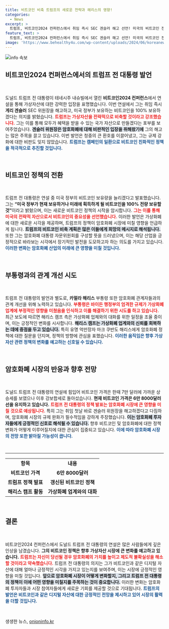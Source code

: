 ```yaml
---
title: 비트코인 비축 트럼프의 새로운 전략과 헤리스의 영향!
categories:
  - News
excerpt: >
  트럼프, 비트코인2024 컨퍼런스에서 취임 즉시 SEC 겐슬러 해고 선언! 미국의 비트코인 전략적 비축 약속과 해리스 부통령의 암호화폐 관계 회복 시도까지, 향후 암호화폐 정책의 판도가 급변할 조짐이 보인다.
feature_text: >
  트럼프, 비트코인2024 컨퍼런스에서 취임 즉시 SEC 겐슬러 해고 선언! 미국의 비트코인 전략적 비축 약속과 해리스 부통령의 암호화폐 관계 회복 시도까지, 향후 암호화폐 정책의 판도가 급변할 조짐이 보인다.
image: 'https://www.behealthy4u.com/wp-content/uploads/2024/06/koreanews.jpg'
---
```


<p><img src="https://www.behealthy4u.com/wp-content/uploads/2024/06/koreanews.jpg" alt="info 속보" /></p>

<h2 data-ke-size="size26">비트코인2024 컨퍼런스에서의 트럼프 전 대통령 발언</h2>

<p data-ke-size="size16">&nbsp;</p>

<p>도널드 트럼프 전 대통령이 테네시주 내슈빌에서 열린 <b>비트코인2024 컨퍼런스</b>에서 연설을 통해 가상자산에 대한 강력한 입장을 표명했습니다. 이번 연설에서 그는 취임 즉시 <b>게리 겐슬러</b> SEC 위원장을 해고하고, 미국 정부가 보유하는 비트코인을 100% 보유하겠다는 의지를 밝혔습니다. <b><span style="color: #ee2323;">트럼프는 가상자산을 전략적으로 비축할 것이라고 강조했습니다.</span></b> 그는 이를 통해 모두가 혜택을 받을 수 있는 국가 자산으로 만들겠다는 포부를 보여주었습니다. <b><span style="background-color: #21538527;">겐슬러 위원장은 암호화폐에 대해 비판적인 입장을 취해왔기에</span></b> 그의 해고는 많은 주목을 끌고 있습니다. 이번 발언은 청중의 큰 환호를 이끌어냈고, 그는 규제 강화에 대한 비판도 잊지 않았습니다. <b><span style="color: #1a5490;">트럼프는 캠페인의 일환으로 비트코인 친화적인 정책을 적극적으로 추진할 것입니다.</span></b></p>

<p data-ke-size="size16">&nbsp;</p>

<h2 data-ke-size="size26">비트코인 정책의 전환</h2>

<p data-ke-size="size16">&nbsp;</p>

<p>트럼프 전 대통령은 연설 중 미국 정부의 비트코인 보유량을 늘리겠다고 발표했습니다. 그는 <b>“미국 정부가 현재 보유하거나 미래에 획득하게 될 비트코인을 100% 전량 보유할 것”</b>이라고 밝혔으며, 이는 새로운 비트코인 정책의 시작을 암시합니다. <b><span style="color: #ee2323;">그는 이를 통해 미국의 전략적 자산으로서 비트코인의 중요성을 선언했습니다.</span></b> 이러한 발언은 가상화폐에 대한 새로운 시각을 제공하며, 트럼프의 정책이 암호화폐 시장에 미칠 영향을 언급하게 됩니다. <b><span style="background-color: #21538527;">트럼프의 비트코인 비축 계획은 많은 이들에게 희망의 메시지로 해석됩니다.</span></b> 또한 그는 암호화폐 대통령 자문위원회를 구성할 뜻을 드러냈으며, 이는 해당 산업을 긍정적으로 바라보는 시각에서 장기적인 발전을 도모하고자 하는 의도를 가지고 있습니다. <b><span style="color: #1a5490;">이러한 변화는 암호화폐 산업의 미래에 큰 영향을 미칠 것입니다.</span></b></p>

<p data-ke-size="size16">&nbsp;</p>

<h2 data-ke-size="size26">부통령과의 관계 개선 시도</h2>

<p data-ke-size="size16">&nbsp;</p>

<p>트럼프 전 대통령의 발언과 별도로, <b>카멀라 해리스</b> 부통령 또한 암호화폐 관계자들과의 관계 개선을 위해 노력하고 있습니다. <b><span style="color: #ee2323;">부통령은 바이든 행정부의 엄격한 규제가 가상화폐 업계에 부정적인 영향을 미쳤음을 인식하고 이를 해결하기 위한 시도를 하고 있습니다.</span></b> 최근 보도에 따르면 해리스 캠프 측은 가상화폐 업체와의 대화를 위한 일정을 조율 중이며, 이는 긍정적인 변화를 시사합니다. <b><span style="background-color: #21538527;">해리스 캠프는 가상화폐 업계와의 신뢰를 회복하는 데에 중점을 두고 있습니다.</span></b> 특히 유명 억만장자 마크 쿠반도 해리스에게 암호화폐 정책에 대한 질문을 던지며, 정책의 방향에 관심을 표했습니다. <b><span style="color: #1a5490;">이러한 움직임은 향후 가상자산 관련 정책의 변화를 예고하는 신호일 수 있습니다.</span></b></p>

<p data-ke-size="size16">&nbsp;</p>

<h2 data-ke-size="size26">암호화폐 시장의 반응과 향후 전망</h2>

<p data-ke-size="size16">&nbsp;</p>

<p>도널드 트럼프 전 대통령의 연설에 힘입어 비트코인 가격은 한때 7만 달러에 가까운 상승세를 보였으나 이후 강보합세로 돌아섰습니다. <b>현재 비트코인 가격은 6만 8000달러 선을 유지하고 있습니다.</b> <b><span style="color: #ee2323;">트럼프 전 대통령의 정책 발표는 암호화폐 시장에 큰 영향을 미칠 것으로 예상됩니다.</span></b> 특히 그는 취임 첫날 바로 겐슬러 위원장을 해고하겠다고 다짐하며, 암호화폐 시장의 규제 완화가 필수적임을 강하게 주장했습니다. <b><span style="background-color: #21538527;">이는 암호화폐 투자자들에게 긍정적인 신호로 해석될 수 있습니다.</span></b> 향후 비트코인 및 암호화폐에 대한 정책 변화가 어떻게 이루어질지에 대한 관심이 집중되고 있습니다. <b><span style="color: #1a5490;">이에 따라 암호화폐 시장의 전망 또한 밝아질 가능성이 큽니다.</span></b></p>

<p data-ke-size="size16">&nbsp;</p>

<hr>

<table style="width: 100%; border-collapse: collapse;">
  <tr>
    <td style="text-align: center; height: 30px;"><b>항목</b></td>
    <td style="text-align: center; height: 30px;"><b>내용</b></td>
  </tr>
  <tr>
    <td style="text-align: center; height: 30px;"><b>비트코인 가격</b></td>
    <td style="text-align: center; height: 30px;"><b>6만 8000달러</b></td>
  </tr>
  <tr>
    <td style="text-align: center; height: 30px;"><b>트럼프 정책 발표</b></td>
    <td style="text-align: center; height: 30px;"><b>갱신된 비트코인 정책</b></td>
  </tr>
  <tr>
    <td style="text-align: center; height: 30px;"><b>해리스 캠프 활동</b></td>
    <td style="text-align: center; height: 30px;"><b>가상화폐 업계와의 대화</b></td>
  </tr>
</table>

<p data-ke-size="size16">&nbsp;</p>

<h2 data-ke-size="size26">결론</h2>

<p data-ke-size="size16">&nbsp;</p>

<p>비트코인2024 컨퍼런스에서 도널드 트럼프 전 대통령의 연설은 많은 사람들에게 깊은 인상을 남겼습니다. <b>그의 비트코인 정책은 향후 가상자산 시장에 큰 변화를 예고하고 있습니다.</b> <b><span style="color: #ee2323;">트럼프는 자신이 당선될 경우 암호화폐의 가치를 높이고 제도적 불확실성을 해소할 것이라고 약속했습니다.</span></b> 트럼프 전 대통령의 의지는 그가 비트코인과 같은 디지털 자산에 대해 얼마나 긍정적인 시각을 가지고 있는지를 보여주며, 이는 시장에 긍정적인 영향을 미칠 것입니다. <b><span style="background-color: #21538527;">앞으로 암호화폐 시장이 어떻게 변화할지, 그리고 트럼프 전 대통령의 정책이 이에 어떤 영향을 미칠지를 주목하는 것이 중요합니다.</span></b> 이러한 변화는 암호화폐 투자자들과 시장 참여자들에게 새로운 기회를 제공할 것으로 기대됩니다. <b><span style="color: #1a5490;">트럼프의 발언은 비트코인과 같은 디지털 자산에 대한 긍정적인 전망을 제시하고 있어 시장의 활력을 더할 것입니다.</span></b> </p>

<p data-ke-size="size16">&nbsp;</p>
생생한 뉴스, <a href="https://onioninfo.kr" rel="dofollow">onioninfo.kr</a>


